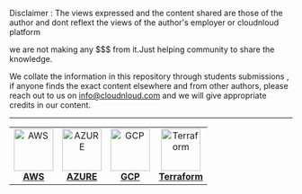 Disclaimer : The views expressed and the content shared are those of the author and dont reflext the views of the author's employer or cloudnloud platform

we are not making any $$$ from it.Just helping community to share the knowledge.

We collate the information in this repository through students submissions , if anyone finds the exact content elsewhere and from other authors, please reach out to us on info@cloudnloud.com and we will give appropriate credits in our content.

****

<!-- ALL-TOPICS-LIST:START -->
<!-- prettier-ignore-start -->
<!-- markdownlint-disable -->
<center>
<table>
  <tr>
    <td align="center"><a href="/terraform/aws/README.md"><img src="/images/aws.png" width="70px;" height="75px;" alt="AWS" /><br /><b>AWS</b></a></td>
    <td align="center"><a href="/terraform/azure/README.md"><img src="/images/azure.png" width="70px;" height="75px;" alt="AZURE" /><br /><b>AZURE</b></a></td>
    <td align="center"><a href="/terraform/Google/README.md"><img src="/images/googlecloud.png" width="70px;" height="75px;" alt="GCP" /><br /><b>GCP</b></a></td>
	<td align="center"><a href="/terraform/README.md"><img src="/images/terraform.png" width="70px;" height="75px;" alt="Terraform" /><br /><b>Terraform</b></a></td>
  </tr>
</table>
</center>
<!-- markdownlint-enable -->
<!-- prettier-ignore-end -->
<!-- ALL-TOPICS-LIST:END -->



